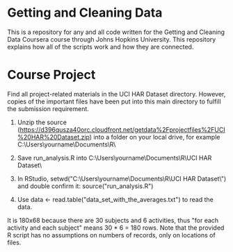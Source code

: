 # Getting and Cleaning Data
This is a repository for any and all code written for the Getting and Cleaning Data Coursera course through Johns Hopkins University. This repository explains how all of the scripts work and how they are connected. 

# Course Project

Find all project-related materials in the UCI HAR Dataset directory. However, copies of the important files have been put into this main directory to fulfill the submission requirement.

1. Unzip the source (https://d396qusza40orc.cloudfront.net/getdata%2Fprojectfiles%2FUCI%20HAR%20Dataset.zip) into a folder on your local drive, for example C:\Users\yourname\Documents\R\

2. Save run_analysis.R into C:\Users\yourname\Documents\R\UCI HAR Dataset\

3. In RStudio, setwd("C:\\Users\\yourname\\Documents\\R\\UCI HAR Dataset\\") and double confirm it: source("run_analysis.R")

4. Use data <- read.table("data_set_with_the_averages.txt") to read the data. 


It is 180x68 because there are 30 subjects and 6 activities, thus "for each activity and each subject" means 30 * 6 = 180 rows. Note that the provided R script has no assumptions on numbers of records, only on locations of files.
